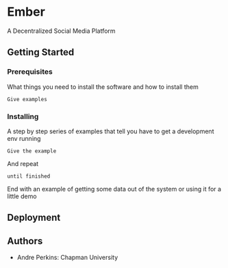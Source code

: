 # Ember
A Decentralized Social Media Platform
## Getting Started

### Prerequisites

What things you need to install the software and how to install them

```
Give examples
```

### Installing

A step by step series of examples that tell you have to get a development env running


```
Give the example
```

And repeat

```
until finished
```

End with an example of getting some data out of the system or using it for a little demo

## Deployment

## Authors

- Andre Perkins: Chapman University
